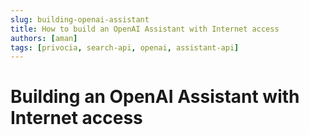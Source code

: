 ```yaml
---
slug: building-openai-assistant
title: How to build an OpenAI Assistant with Internet access
authors: [aman]
tags: [privocia, search-api, openai, assistant-api]
---
```


# Building an OpenAI Assistant with Internet access
